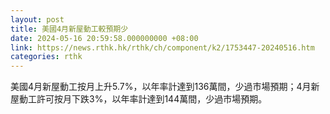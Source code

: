 ```yaml
---
layout: post
title: 美國4月新屋動工較預期少
date: 2024-05-16 20:59:58.000000000 +08:00
link: https://news.rthk.hk/rthk/ch/component/k2/1753447-20240516.htm
categories: rthk
---
```


美國4月新屋動工按月上升5.7%，以年率計達到136萬間，少過市場預期；4月新屋動工許可按月下跌3%，以年率計達到144萬間，少過市場預期。
